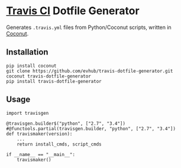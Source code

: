 # [Travis CI](https://travis-ci.org/) Dotfile Generator

Generates `.travis.yml` files from Python/Coconut scripts, written in [Coconut](https://github.com/evhub/coconut).

## Installation

```
pip install coconut
git clone https://github.com/evhub/travis-dotfile-generator.git
coconut travis-dotfile-generator
pip install travis-dotfile-generator
```

## Usage

```
import travisgen

@travisgen.builder$("python", ["2.7", "3.4"])
#@functools.partial(travisgen.builder, "python", ["2.7", "3.4"])
def travismaker(version):
    ...
    return install_cmds, script_cmds

if __name__ == "__main__":
    travismaker()
```
